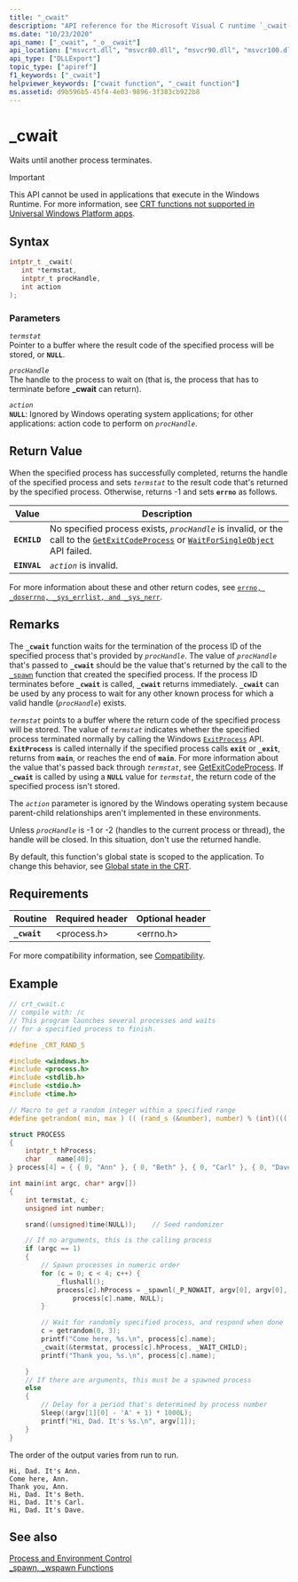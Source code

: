 ```yaml
---
title: "_cwait"
description: "API reference for the Microsoft Visual C runtime `_cwait()` function."
ms.date: "10/23/2020"
api_name: ["_cwait", "_o__cwait"]
api_location: ["msvcrt.dll", "msvcr80.dll", "msvcr90.dll", "msvcr100.dll", "msvcr100_clr0400.dll", "msvcr110.dll", "msvcr110_clr0400.dll", "msvcr120.dll", "msvcr120_clr0400.dll", "ucrtbase.dll", "api-ms-win-crt-process-l1-1-0.dll", "api-ms-win-crt-private-l1-1-0.dll"]
api_type: ["DLLExport"]
topic_type: ["apiref"]
f1_keywords: ["_cwait"]
helpviewer_keywords: ["cwait function", "_cwait function"]
ms.assetid: d9b596b5-45f4-4e03-9896-3f383cb922b8
---
```

# _cwait

Waits until another process terminates.

> [!IMPORTANT]
> This API cannot be used in applications that execute in the Windows Runtime. For more information, see [CRT functions not supported in Universal Windows Platform apps](../../cppcx/crt-functions-not-supported-in-universal-windows-platform-apps.md).

## Syntax

```C
intptr_t _cwait(
   int *termstat,
   intptr_t procHandle,
   int action
);
```

### Parameters

*`termstat`*\
Pointer to a buffer where the result code of the specified process will be stored, or **`NULL`**.

*`procHandle`*\
The handle to the process to wait on (that is, the process that has to terminate before **_cwait** can return).

*`action`*\
**`NULL`**: Ignored by Windows operating system applications; for other applications: action code to perform on *`procHandle`*.

## Return Value

When the specified process has successfully completed, returns the handle of the specified process and sets *`termstat`* to the result code that's returned by the specified process. Otherwise, returns -1 and sets **`errno`** as follows.

|Value|Description|
|-----------|-----------------|
|**`ECHILD`**|No specified process exists, *`procHandle`* is invalid, or the call to the [`GetExitCodeProcess`](/windows/win32/api/processthreadsapi/nf-processthreadsapi-getexitcodeprocess) or [`WaitForSingleObject`](/windows/win32/api/synchapi/nf-synchapi-waitforsingleobject) API failed.|
|**`EINVAL`**|*`action`* is invalid.|

For more information about these and other return codes, see [`errno, _doserrno, _sys_errlist, and _sys_nerr`](../../c-runtime-library/errno-doserrno-sys-errlist-and-sys-nerr.md).

## Remarks

The **`_cwait`** function waits for the termination of the process ID of the specified process that's provided by *`procHandle`*. The value of *`procHandle`* that's passed to **`_cwait`** should be the value that's returned by the call to the [`_spawn`](../../c-runtime-library/spawn-wspawn-functions.md) function that created the specified process. If the process ID terminates before **`_cwait`** is called, **`_cwait`** returns immediately. **`_cwait`** can be used by any process to wait for any other known process for which a valid handle (*`procHandle`*) exists.

*`termstat`* points to a buffer where the return code of the specified process will be stored. The value of *`termstat`* indicates whether the specified process terminated normally by calling the Windows [`ExitProcess`](/windows/win32/api/processthreadsapi/nf-processthreadsapi-exitprocess) API. **`ExitProcess`** is called internally if the specified process calls **`exit`** or **`_exit`**, returns from **`main`**, or reaches the end of **`main`**. For more information about the value that's passed back through *`termstat`*, see [GetExitCodeProcess](/windows/win32/api/processthreadsapi/nf-processthreadsapi-getexitcodeprocess). If **`_cwait`** is called by using a **`NULL`** value for *`termstat`*, the return code of the specified process isn't stored.

The *`action`* parameter is ignored by the Windows operating system because parent-child relationships aren't implemented in these environments.

Unless *`procHandle`* is -1 or -2 (handles to the current process or thread), the handle will be closed. In this situation, don't use the returned handle.

By default, this function's global state is scoped to the application. To change this behavior, see [Global state in the CRT](../global-state.md).

## Requirements

|Routine|Required header|Optional header|
|-------------|---------------------|---------------------|
|**`_cwait`**|\<process.h>|\<errno.h>|

For more compatibility information, see [Compatibility](../../c-runtime-library/compatibility.md).

## Example

```C
// crt_cwait.c
// compile with: /c
// This program launches several processes and waits
// for a specified process to finish.

#define _CRT_RAND_S

#include <windows.h>
#include <process.h>
#include <stdlib.h>
#include <stdio.h>
#include <time.h>

// Macro to get a random integer within a specified range
#define getrandom( min, max ) (( (rand_s (&number), number) % (int)((( max ) + 1 ) - ( min ))) + ( min ))

struct PROCESS
{
    intptr_t hProcess;
    char    name[40];
} process[4] = { { 0, "Ann" }, { 0, "Beth" }, { 0, "Carl" }, { 0, "Dave" } };

int main(int argc, char* argv[])
{
    int termstat, c;
    unsigned int number;

    srand((unsigned)time(NULL));    // Seed randomizer

    // If no arguments, this is the calling process
    if (argc == 1)
    {
        // Spawn processes in numeric order
        for (c = 0; c < 4; c++) {
            _flushall();
            process[c].hProcess = _spawnl(_P_NOWAIT, argv[0], argv[0],
                process[c].name, NULL);
        }

        // Wait for randomly specified process, and respond when done
        c = getrandom(0, 3);
        printf("Come here, %s.\n", process[c].name);
        _cwait(&termstat, process[c].hProcess, _WAIT_CHILD);
        printf("Thank you, %s.\n", process[c].name);

    }
    // If there are arguments, this must be a spawned process
    else
    {
        // Delay for a period that's determined by process number
        Sleep((argv[1][0] - 'A' + 1) * 1000L);
        printf("Hi, Dad. It's %s.\n", argv[1]);
    }
}
```

The order of the output varies from run to run.

```Output
Hi, Dad. It's Ann.
Come here, Ann.
Thank you, Ann.
Hi, Dad. It's Beth.
Hi, Dad. It's Carl.
Hi, Dad. It's Dave.
```

## See also

[Process and Environment Control](../../c-runtime-library/process-and-environment-control.md)\
[_spawn, _wspawn Functions](../../c-runtime-library/spawn-wspawn-functions.md)

